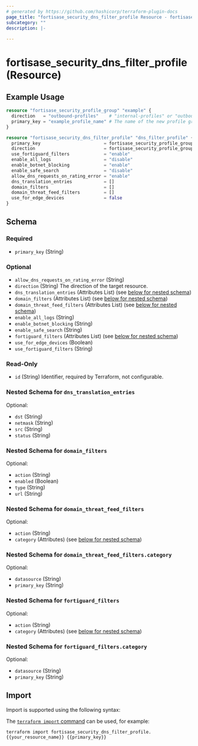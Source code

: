 ```yaml
---
# generated by https://github.com/hashicorp/terraform-plugin-docs
page_title: "fortisase_security_dns_filter_profile Resource - fortisase"
subcategory: ""
description: |-
  
---
```


# fortisase_security_dns_filter_profile (Resource)



## Example Usage

```terraform
resource "fortisase_security_profile_group" "example" {
  direction   = "outbound-profiles"    # "internal-profiles" or "outbound-profiles"
  primary_key = "example_profile_name" # The name of the new profile group
}

resource "fortisase_security_dns_filter_profile" "dns_filter_profile" {
  primary_key                        = fortisase_security_profile_group.example.primary_key # The name of the existing profile group
  direction                          = fortisase_security_profile_group.example.direction   # "internal-profiles" or "outbound-profiles"
  use_fortiguard_filters             = "enable"
  enable_all_logs                    = "disable"
  enable_botnet_blocking             = "enable"
  enable_safe_search                 = "disable"
  allow_dns_requests_on_rating_error = "enable"
  dns_translation_entries            = []
  domain_filters                     = []
  domain_threat_feed_filters         = []
  use_for_edge_devices               = false
}
```

<!-- schema generated by tfplugindocs -->
## Schema

### Required

- `primary_key` (String)

### Optional

- `allow_dns_requests_on_rating_error` (String)
- `direction` (String) The direction of the target resource.
- `dns_translation_entries` (Attributes List) (see [below for nested schema](#nestedatt--dns_translation_entries))
- `domain_filters` (Attributes List) (see [below for nested schema](#nestedatt--domain_filters))
- `domain_threat_feed_filters` (Attributes List) (see [below for nested schema](#nestedatt--domain_threat_feed_filters))
- `enable_all_logs` (String)
- `enable_botnet_blocking` (String)
- `enable_safe_search` (String)
- `fortiguard_filters` (Attributes List) (see [below for nested schema](#nestedatt--fortiguard_filters))
- `use_for_edge_devices` (Boolean)
- `use_fortiguard_filters` (String)

### Read-Only

- `id` (String) Identifier, required by Terraform, not configurable.

<a id="nestedatt--dns_translation_entries"></a>
### Nested Schema for `dns_translation_entries`

Optional:

- `dst` (String)
- `netmask` (String)
- `src` (String)
- `status` (String)


<a id="nestedatt--domain_filters"></a>
### Nested Schema for `domain_filters`

Optional:

- `action` (String)
- `enabled` (Boolean)
- `type` (String)
- `url` (String)


<a id="nestedatt--domain_threat_feed_filters"></a>
### Nested Schema for `domain_threat_feed_filters`

Optional:

- `action` (String)
- `category` (Attributes) (see [below for nested schema](#nestedatt--domain_threat_feed_filters--category))

<a id="nestedatt--domain_threat_feed_filters--category"></a>
### Nested Schema for `domain_threat_feed_filters.category`

Optional:

- `datasource` (String)
- `primary_key` (String)



<a id="nestedatt--fortiguard_filters"></a>
### Nested Schema for `fortiguard_filters`

Optional:

- `action` (String)
- `category` (Attributes) (see [below for nested schema](#nestedatt--fortiguard_filters--category))

<a id="nestedatt--fortiguard_filters--category"></a>
### Nested Schema for `fortiguard_filters.category`

Optional:

- `datasource` (String)
- `primary_key` (String)

## Import

Import is supported using the following syntax:

The [`terraform import` command](https://developer.hashicorp.com/terraform/cli/commands/import) can be used, for example:

```shell
terraform import fortisase_security_dns_filter_profile.{{your_resource_name}} {{primary_key}}
```
